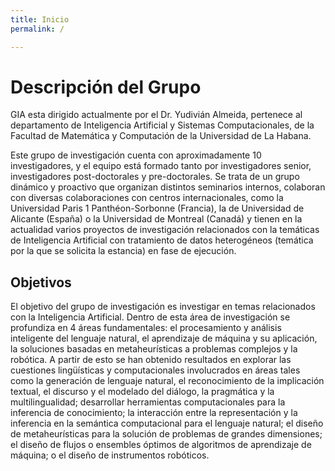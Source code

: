 ```yaml
---
title: Inicio
permalink: /

---
```


# Descripción del Grupo

GIA esta dirigido actualmente por el Dr. Yudivián Almeida, pertenece al departamento de Inteligencia Artificial y Sistemas Computacionales, de la Facultad de Matemática y Computación de la Universidad de La Habana.

Este grupo de investigación cuenta con aproximadamente 10 investigadores, y el equipo está formado
tanto por investigadores senior, investigadores post-doctorales y pre-doctorales. Se trata de un grupo
dinámico y proactivo que organizan distintos seminarios internos, colaboran con diversas colaboraciones
con centros internacionales, como la Universidad Paris 1 Panthéon-Sorbonne (Francia), la de
Universidad de Alicante (España) o la Universidad de Montreal (Canadá) y tienen en la actualidad varios
proyectos de investigación relacionados con la temáticas de Inteligencia Artificial con tratamiento de
datos heterogéneos (temática por la que se solicita la estancia) en fase de ejecución.

## Objetivos

El objetivo del grupo de investigación es investigar en temas relacionados con la Inteligencia Artificial.
Dentro de esta área de investigación se profundiza en 4 áreas fundamentales: el procesamiento y
análisis inteligente del lenguaje natural, el aprendizaje de máquina y su aplicación, la soluciones basadas
en metaheurísticas a problemas complejos y la robótica. A partir de esto se han obtenido resultados en
explorar las cuestiones lingüísticas y computacionales involucrados en áreas tales como la generación
de lenguaje natural, el reconocimiento de la implicación textual, el discurso y el modelado del diálogo, la
pragmática y la multilingualidad; desarrollar herramientas computacionales para la inferencia de
conocimiento; la interacción entre la representación y la inferencia en la semántica computacional para el
lenguaje natural; el diseño de metaheurísticas para la solución de problemas de grandes dimensiones; el
diseño de flujos o ensembles óptimos de algoritmos de aprendizaje de máquina; o el diseño de
instrumentos robóticos.

